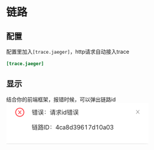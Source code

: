# 链路

## 配置
配置里加入``[trace.jaeger]``，http请求自动接入trace
```toml
[trace.jaeger]

```
## 显示
结合你的前端框架，报错时候，可以弹出链路id
![](../../images/trace.png)


